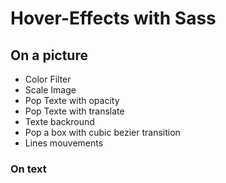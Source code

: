 # Hover-Effects with Sass

## On a picture

- Color Filter
- Scale Image
- Pop Texte with opacity
- Pop Texte with translate
- Texte backround
- Pop a box with cubic bezier transition
- Lines mouvements

### On text

